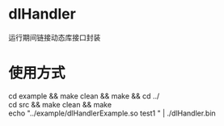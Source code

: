 # dlHandler
运行期间链接动态库接口封装  
# 使用方式
cd example && make clean && make && cd ../  
cd src && make clean && make  
echo "../example/dlHandlerExample.so test1 " | ./dlHandler.bin 

